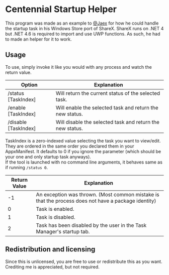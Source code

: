 # Centennial Startup Helper

This program was made as an example to [@Jaex](https://github.com/Jaex) for how he could handle the startup task in his Windows Store port of ShareX. ShareX runs on .NET 4 but .NET 4.6 is required to import and use UWP functions. As such, he had to made an helper for it to work.

## Usage

To use, simply invoke it like you would with any process and watch the return value.

Option | Explanation
------------ | -------
/status [TaskIndex]  | Will return the current status of the selected task.
/enable [TaskIndex]  | Will enable the selected task and return the new status.
/disable [TaskIndex] | Will disable the selected task and return the new status.

TaskIndex is a zero-indexed value selecting the task you want to view/edit. They are ordered in the same order you declared them in your AppxManifest. It defaults to 0 if you ignore the parameter (which should be your one and only startup task anyways).  
If the tool is launched with no command line arguments, it behaves same as if running `/status 0`.

Return Value | Explanation
------------ | -------
-1 | An exception was thrown. (Most common mistake is that the process does not have a package identity)
0  | Task is enabled.
1  | Task is disabled.
2  | Task has been disabled by the user in the Task Manager's startup tab.

## Redistribution and licensing

Since this is unlicensed, you are free to use or redistribute this as you want. Crediting me is appreciated, but not required.
